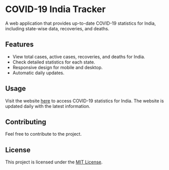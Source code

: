 # COVID-19 India Tracker

A web application that provides up-to-date COVID-19 statistics for India, including state-wise data, recoveries, and deaths.

## Features

- View total cases, active cases, recoveries, and deaths for India.
- Check detailed statistics for each state.
- Responsive design for mobile and desktop.
- Automatic daily updates.

## Usage

Visit the website [here](https://your-website-url) to access COVID-19 statistics for India. The website is updated daily with the latest information.

## Contributing

Feel free to contribute to the project.

## License

This project is licensed under the [MIT License](LICENSE).
